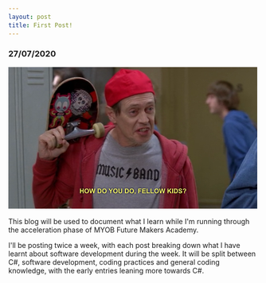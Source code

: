 ```yaml
---
layout: post
title: First Post!
---
```


### 27/07/2020

![Hello fellow young people!](images/how-do-you-do-fellow-kids.png "Hello fellow young people!")


This blog will be used to document what I learn while I'm running through the acceleration phase of MYOB Future Makers Academy.  

I'll be posting twice a week, with each post breaking down what I have learnt about software development during the week.  It will be split between C#, software development, coding practices and general coding knowledge, with the early entries leaning more towards C#.

